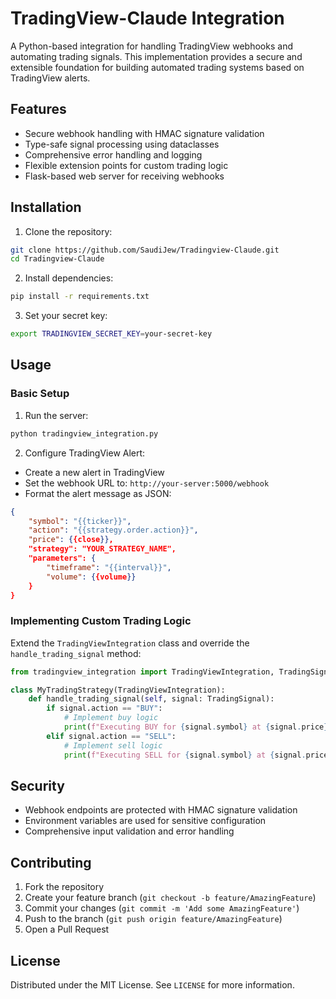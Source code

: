 # TradingView-Claude Integration

A Python-based integration for handling TradingView webhooks and automating trading signals. This implementation provides a secure and extensible foundation for building automated trading systems based on TradingView alerts.

## Features

- Secure webhook handling with HMAC signature validation
- Type-safe signal processing using dataclasses
- Comprehensive error handling and logging
- Flexible extension points for custom trading logic
- Flask-based web server for receiving webhooks

## Installation

1. Clone the repository:
```bash
git clone https://github.com/SaudiJew/Tradingview-Claude.git
cd Tradingview-Claude
```

2. Install dependencies:
```bash
pip install -r requirements.txt
```

3. Set your secret key:
```bash
export TRADINGVIEW_SECRET_KEY=your-secret-key
```

## Usage

### Basic Setup

1. Run the server:
```bash
python tradingview_integration.py
```

2. Configure TradingView Alert:
- Create a new alert in TradingView
- Set the webhook URL to: `http://your-server:5000/webhook`
- Format the alert message as JSON:
```json
{
    "symbol": "{{ticker}}",
    "action": "{{strategy.order.action}}",
    "price": {{close}},
    "strategy": "YOUR_STRATEGY_NAME",
    "parameters": {
        "timeframe": "{{interval}}",
        "volume": {{volume}}
    }
}
```

### Implementing Custom Trading Logic

Extend the `TradingViewIntegration` class and override the `handle_trading_signal` method:

```python
from tradingview_integration import TradingViewIntegration, TradingSignal

class MyTradingStrategy(TradingViewIntegration):
    def handle_trading_signal(self, signal: TradingSignal):
        if signal.action == "BUY":
            # Implement buy logic
            print(f"Executing BUY for {signal.symbol} at {signal.price}")
        elif signal.action == "SELL":
            # Implement sell logic
            print(f"Executing SELL for {signal.symbol} at {signal.price}")
```

## Security

- Webhook endpoints are protected with HMAC signature validation
- Environment variables are used for sensitive configuration
- Comprehensive input validation and error handling

## Contributing

1. Fork the repository
2. Create your feature branch (`git checkout -b feature/AmazingFeature`)
3. Commit your changes (`git commit -m 'Add some AmazingFeature'`)
4. Push to the branch (`git push origin feature/AmazingFeature`)
5. Open a Pull Request

## License

Distributed under the MIT License. See `LICENSE` for more information.